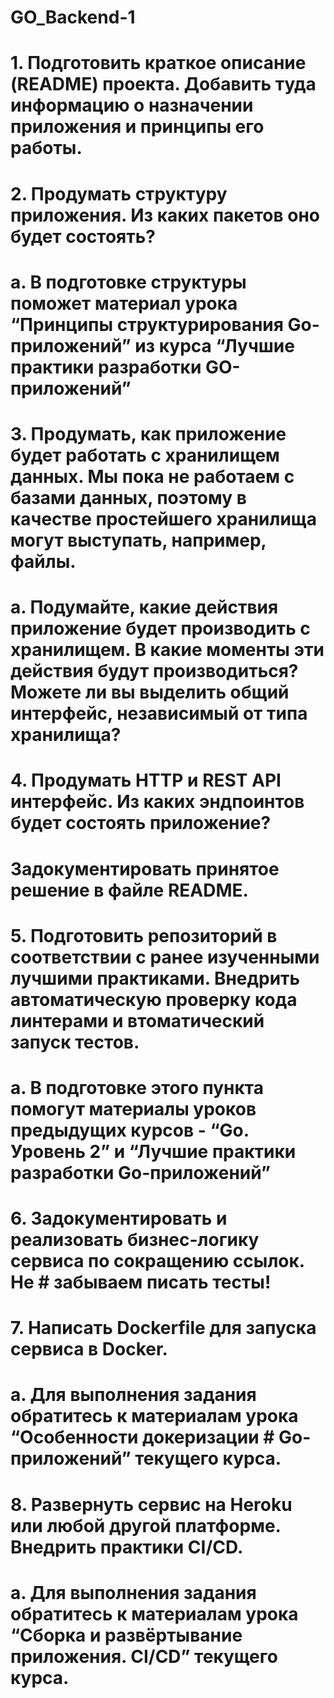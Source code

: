 # GO_Backend-1
# 1. Подготовить краткое описание (README) проекта. Добавить туда информацию о назначении приложения и принципы его работы.
# 2. Продумать структуру приложения. Из каких пакетов оно будет состоять?
# a. В подготовке структуры поможет материал урока “Принципы структурирования Go-приложений” из курса “Лучшие практики разработки GO-приложений”
# 3. Продумать, как приложение будет работать с хранилищем данных. Мы пока не работаем с базами данных, поэтому в качестве простейшего хранилища могут выступать, например, файлы.
# a. Подумайте, какие действия приложение будет производить с хранилищем. В какие моменты эти действия будут производиться? Можете ли вы выделить общий интерфейс, независимый от типа хранилища?
# 4. Продумать HTTP и REST API интерфейс. Из каких эндпоинтов будет состоять приложение?
# Задокументировать принятое решение в файле README.
# 5. Подготовить репозиторий в соответствии с ранее изученными лучшими практиками. Внедрить автоматическую проверку кода линтерами и втоматический запуск тестов.
# a. В подготовке этого пункта помогут материалы уроков предыдущих курсов - “Go. Уровень 2” и “Лучшие практики разработки Go-приложений”
# 6. Задокументировать и реализовать бизнес-логику сервиса по сокращению ссылок. Не # забываем писать тесты!
# 7. Написать Dockerfile для запуска сервиса в Docker.
# a. Для выполнения задания обратитесь к материалам урока “Особенности докеризации # Go-приложений” текущего курса.
# 8. Развернуть сервис на Heroku или любой другой платформе. Внедрить практики CI/CD.
# a. Для выполнения задания обратитесь к материалам урока “Сборка и развёртывание приложения. CI/CD” текущего курса.
